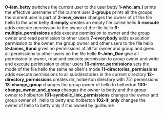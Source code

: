 **0-iam_betty** switches the current user to the user betty
**1-who_am_i** prints the effective username of the current user
**2-groups** prints all the groups the current user is part of
**3-new_owner** changes the owner of of the file hello to the user betty
**4-empty** creates an empty file called hello
**5-execute** adds execute permission to the owner of the file hello
**6-multiple_permissions** adds execute permission to owner and the group owner and read permission to other users
**7-everybody** adds execution permission to the owner, the group owner and other users to the file hello
**8-James_Bond** gives no permissions at all for owner and group and gives all permissions to other users on the file hello
**9-John_Doe** give all permission to owner, read and execute permission to group owner and write and execute perimission to other users
**10-mirror_permissions** sets the mode of the file hello the same as olleh's mode
**11-directories_permissions** adds execute permissions to all subdirectories in the current directory
**12-directory_permissions** creates dir_holberton directory with 751 permissions
**13-change_group** changes the group owner of hello to holberton
**100-change_owner_and_group** changes the owner to betty and the group owner to holberton
**101-symbolic_link_permissions** changes the owner and group owner of _hello to betty and holberton
**102-if_only** changes the owner of hello to betty only if it is owned by guillaume